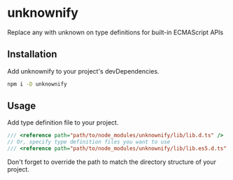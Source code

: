 # unknownify

Replace any with unknown on type definitions for built-in ECMAScript APIs

## Installation

Add unknownify to your project's devDependencies.

```sh
npm i -D unknownify
```

## Usage

Add type definition file to your project.

```ts
/// <reference path="path/to/node_modules/unknownify/lib/lib.d.ts" />
// Or, specify type definition files you want to use
/// <reference path="path/to/node_modules/unknownify/lib/lib.es5.d.ts" />
```

Don't forget to override the path to match the directory structure of your project.
